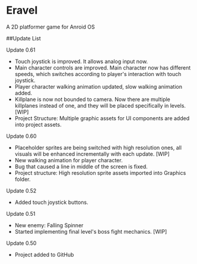 # Eravel
A 2D platformer game for Anroid OS

##Update List

Update 0.61
- Touch joystick is improved. It allows analog input now.
- Main character controls are improved. Main character now has different
speeds, which switches according to player's interaction with touch
joystick.
- Player character walking animation updated, slow walking animation
added.
- Killplane is now not bounded to camera. Now there are multiple
killplanes instead of one, and they will be placed specifically in
levels. [WIP]
- Project Structure: Multiple graphic assets for UI components are added into project
assets.

Update 0.60
- Placeholder sprites are being switched with high resolution ones, all visuals will be enhanced incrementally with each update. [WIP]
- New walking animation for player character.
- Bug that caused a line in middle of the screen is fixed.
- Project structure: High resolution sprite assets imported into Graphics
folder.

Update 0.52
- Added touch joystick buttons.

Update 0.51
- New enemy: Falling Spinner
- Started implementing final level's boss fight mechanics. [WIP]

Update 0.50
- Project added to GitHub
